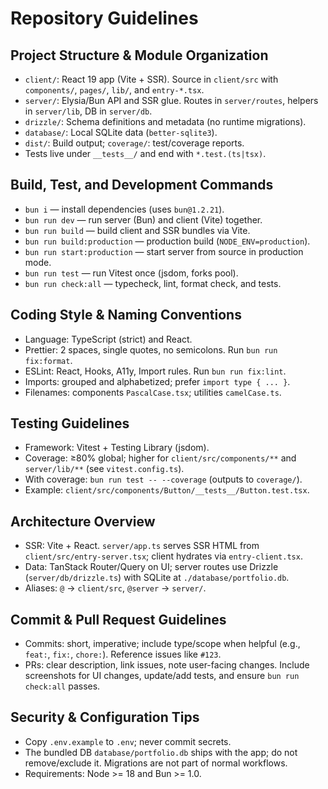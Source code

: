 # Repository Guidelines

## Project Structure & Module Organization
- `client/`: React 19 app (Vite + SSR). Source in `client/src` with `components/`, `pages/`, `lib/`, and `entry-*.tsx`.
- `server/`: Elysia/Bun API and SSR glue. Routes in `server/routes`, helpers in `server/lib`, DB in `server/db`.
- `drizzle/`: Schema definitions and metadata (no runtime migrations).
- `database/`: Local SQLite data (`better-sqlite3`).
- `dist/`: Build output; `coverage/`: test/coverage reports.
- Tests live under `__tests__/` and end with `*.test.(ts|tsx)`.

## Build, Test, and Development Commands
- `bun i` — install dependencies (uses `bun@1.2.21`).
- `bun run dev` — run server (Bun) and client (Vite) together.
- `bun run build` — build client and SSR bundles via Vite.
- `bun run build:production` — production build (`NODE_ENV=production`).
- `bun run start:production` — start server from source in production mode.
- `bun run test` — run Vitest once (jsdom, forks pool).
- `bun run check:all` — typecheck, lint, format check, and tests.

## Coding Style & Naming Conventions
- Language: TypeScript (strict) and React.
- Prettier: 2 spaces, single quotes, no semicolons. Run `bun run fix:format`.
- ESLint: React, Hooks, A11y, Import rules. Run `bun run fix:lint`.
- Imports: grouped and alphabetized; prefer `import type { ... }`.
- Filenames: components `PascalCase.tsx`; utilities `camelCase.ts`.

## Testing Guidelines
- Framework: Vitest + Testing Library (jsdom).
- Coverage: ≥80% global; higher for `client/src/components/**` and `server/lib/**` (see `vitest.config.ts`).
- With coverage: `bun run test -- --coverage` (outputs to `coverage/`).
- Example: `client/src/components/Button/__tests__/Button.test.tsx`.

## Architecture Overview
- SSR: Vite + React. `server/app.ts` serves SSR HTML from `client/src/entry-server.tsx`; client hydrates via `entry-client.tsx`.
- Data: TanStack Router/Query on UI; server routes use Drizzle (`server/db/drizzle.ts`) with SQLite at `./database/portfolio.db`.
- Aliases: `@` → `client/src`, `@server` → `server/`.

## Commit & Pull Request Guidelines
- Commits: short, imperative; include type/scope when helpful (e.g., `feat:`, `fix:`, `chore:`). Reference issues like `#123`.
- PRs: clear description, link issues, note user-facing changes. Include screenshots for UI changes, update/add tests, and ensure `bun run check:all` passes.

## Security & Configuration Tips
- Copy `.env.example` to `.env`; never commit secrets.
- The bundled DB `database/portfolio.db` ships with the app; do not remove/exclude it. Migrations are not part of normal workflows.
- Requirements: Node >= 18 and Bun >= 1.0.


